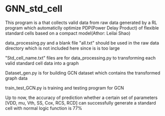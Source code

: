 # GNN_std_cell

This program is a that collects valid data from raw data generated by a RL program which automaticlly optimize PDP(Power Delay Product) of flexible standard cells based on a compact model(Athor: Leilai Shao)

data_processing.py and a blank file "all.txt" should be used in the raw data directory which is not included here since is is too large

"Std_cell_name.txt" files are for data_processing.py to transforming  each valid standard cell data into a graph

Dataset_gen.py is for building GCN dataset which contains the transformed graph data

train_test_GCN.py is training and testing program for GCN

Up to now, the accuracy of prediction whether a certain set of parameters [VDD, mu, Vth, SS, Cox, RCS, RCD] can successfully generate a standard cell with normal logic function is 77%
